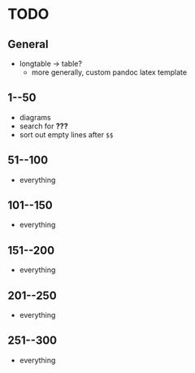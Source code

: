 # TODO

## General

- longtable -> table?
    + more generally, custom pandoc latex template

## 1--50
- diagrams
- search for **???**
- sort out empty lines after `$$`

## 51--100

- everything

## 101--150

- everything

## 151--200

- everything

## 201--250

- everything

## 251--300

- everything
